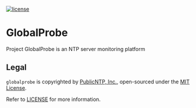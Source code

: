 [![license](https://img.shields.io/github/license/mashape/apistatus.svg)]()
# GlobalProbe
Project GlobalProbe is an NTP server monitoring platform


## Legal
`globalprobe` is copyrighted by [PublicNTP, Inc.](https://publicntp.org),
open-sourced under the [MIT License](https://en.wikipedia.org/wiki/MIT_License).

Refer to
[LICENSE](https://github.com/PublicNTP/globalprobe/blob/master/LICENSE)
for more information.
